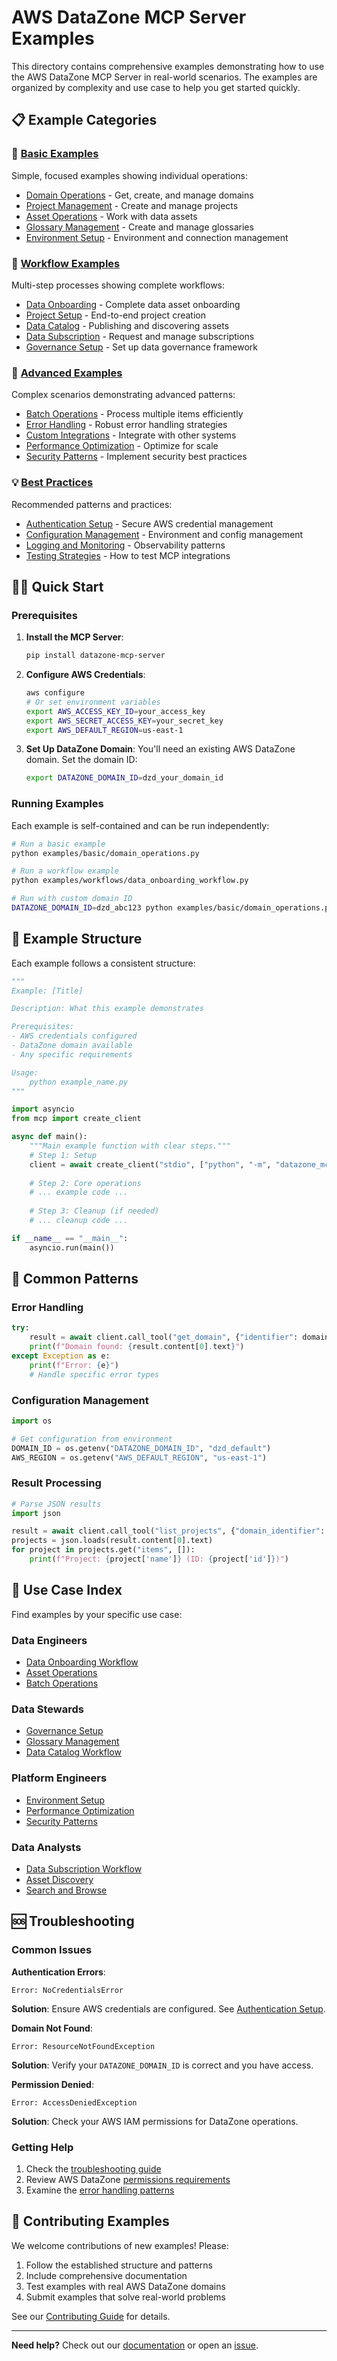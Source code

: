# AWS DataZone MCP Server Examples

This directory contains comprehensive examples demonstrating how to use the AWS DataZone MCP Server in real-world scenarios. The examples are organized by complexity and use case to help you get started quickly.

## 📋 Example Categories

### 🚀 [Basic Examples](./basic/)
Simple, focused examples showing individual operations:
- [Domain Operations](./basic/domain_operations.py) - Get, create, and manage domains
- [Project Management](./basic/project_management.py) - Create and manage projects
- [Asset Operations](./basic/asset_operations.py) - Work with data assets
- [Glossary Management](./basic/glossary_management.py) - Create and manage glossaries
- [Environment Setup](./basic/environment_setup.py) - Environment and connection management

### 🔄 [Workflow Examples](./workflows/)
Multi-step processes showing complete workflows:
- [Data Onboarding](./workflows/data_onboarding_workflow.py) - Complete data asset onboarding
- [Project Setup](./workflows/project_setup_workflow.py) - End-to-end project creation
- [Data Catalog](./workflows/data_catalog_workflow.py) - Publishing and discovering assets
- [Data Subscription](./workflows/data_subscription_workflow.py) - Request and manage subscriptions
- [Governance Setup](./workflows/governance_setup_workflow.py) - Set up data governance framework

### 🎯 [Advanced Examples](./advanced/)
Complex scenarios demonstrating advanced patterns:
- [Batch Operations](./advanced/batch_operations.py) - Process multiple items efficiently
- [Error Handling](./advanced/error_handling_patterns.py) - Robust error handling strategies
- [Custom Integrations](./advanced/custom_integrations.py) - Integrate with other systems
- [Performance Optimization](./advanced/performance_optimization.py) - Optimize for scale
- [Security Patterns](./advanced/security_patterns.py) - Implement security best practices

### 💡 [Best Practices](./best_practices/)
Recommended patterns and practices:
- [Authentication Setup](./best_practices/authentication_setup.py) - Secure AWS credential management
- [Configuration Management](./best_practices/configuration_management.py) - Environment and config management
- [Logging and Monitoring](./best_practices/logging_monitoring.py) - Observability patterns
- [Testing Strategies](./best_practices/testing_strategies.py) - How to test MCP integrations

## 🏃‍♂️ Quick Start

### Prerequisites

1. **Install the MCP Server**:
   ```bash
   pip install datazone-mcp-server
   ```

2. **Configure AWS Credentials**:
   ```bash
   aws configure
   # Or set environment variables
   export AWS_ACCESS_KEY_ID=your_access_key
   export AWS_SECRET_ACCESS_KEY=your_secret_key
   export AWS_DEFAULT_REGION=us-east-1
   ```

3. **Set Up DataZone Domain**:
   You'll need an existing AWS DataZone domain. Set the domain ID:
   ```bash
   export DATAZONE_DOMAIN_ID=dzd_your_domain_id
   ```

### Running Examples

Each example is self-contained and can be run independently:

```bash
# Run a basic example
python examples/basic/domain_operations.py

# Run a workflow example
python examples/workflows/data_onboarding_workflow.py

# Run with custom domain ID
DATAZONE_DOMAIN_ID=dzd_abc123 python examples/basic/domain_operations.py
```

## 📖 Example Structure

Each example follows a consistent structure:

```python
"""
Example: [Title]

Description: What this example demonstrates

Prerequisites:
- AWS credentials configured
- DataZone domain available
- Any specific requirements

Usage:
    python example_name.py
"""

import asyncio
from mcp import create_client

async def main():
    """Main example function with clear steps."""
    # Step 1: Setup
    client = await create_client("stdio", ["python", "-m", "datazone_mcp_server.server"])
    
    # Step 2: Core operations
    # ... example code ...
    
    # Step 3: Cleanup (if needed)
    # ... cleanup code ...

if __name__ == "__main__":
    asyncio.run(main())
```

## 🔧 Common Patterns

### Error Handling
```python
try:
    result = await client.call_tool("get_domain", {"identifier": domain_id})
    print(f"Domain found: {result.content[0].text}")
except Exception as e:
    print(f"Error: {e}")
    # Handle specific error types
```

### Configuration Management
```python
import os

# Get configuration from environment
DOMAIN_ID = os.getenv("DATAZONE_DOMAIN_ID", "dzd_default")
AWS_REGION = os.getenv("AWS_DEFAULT_REGION", "us-east-1")
```

### Result Processing
```python
# Parse JSON results
import json

result = await client.call_tool("list_projects", {"domain_identifier": domain_id})
projects = json.loads(result.content[0].text)
for project in projects.get("items", []):
    print(f"Project: {project['name']} (ID: {project['id']})")
```

## 🎯 Use Case Index

Find examples by your specific use case:

### Data Engineers
- [Data Onboarding Workflow](./workflows/data_onboarding_workflow.py)
- [Asset Operations](./basic/asset_operations.py)
- [Batch Operations](./advanced/batch_operations.py)

### Data Stewards
- [Governance Setup](./workflows/governance_setup_workflow.py)
- [Glossary Management](./basic/glossary_management.py)
- [Data Catalog Workflow](./workflows/data_catalog_workflow.py)

### Platform Engineers
- [Environment Setup](./basic/environment_setup.py)
- [Performance Optimization](./advanced/performance_optimization.py)
- [Security Patterns](./advanced/security_patterns.py)

### Data Analysts
- [Data Subscription Workflow](./workflows/data_subscription_workflow.py)
- [Asset Discovery](./basic/asset_operations.py)
- [Search and Browse](./workflows/data_catalog_workflow.py)

## 🆘 Troubleshooting

### Common Issues

**Authentication Errors**:
```
Error: NoCredentialsError
```
**Solution**: Ensure AWS credentials are configured. See [Authentication Setup](./best_practices/authentication_setup.py).

**Domain Not Found**:
```
Error: ResourceNotFoundException
```
**Solution**: Verify your `DATAZONE_DOMAIN_ID` is correct and you have access.

**Permission Denied**:
```
Error: AccessDeniedException
```
**Solution**: Check your AWS IAM permissions for DataZone operations.

### Getting Help

1. Check the [troubleshooting guide](./best_practices/troubleshooting.md)
2. Review AWS DataZone [permissions requirements](https://docs.aws.amazon.com/datazone/latest/userguide/getting-started-permissions.html)
3. Examine the [error handling patterns](./advanced/error_handling_patterns.py)

## 🤝 Contributing Examples

We welcome contributions of new examples! Please:

1. Follow the established structure and patterns
2. Include comprehensive documentation
3. Test examples with real AWS DataZone domains
4. Submit examples that solve real-world problems

See our [Contributing Guide](../CONTRIBUTING.md) for details.

---

**Need help?** Check out our [documentation](../docs/) or open an [issue](https://github.com/wangtianren/datazone-mcp-server/issues). 